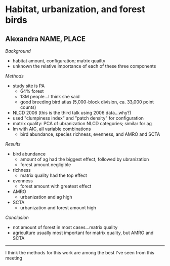 # Habitat, urbanization, and forest birds

## Alexandra NAME, PLACE

_Background_

- habitat amount, configuration; matrix quailty
- unknown the relative importance of each of these three components

_Methods_

- study site is PA
  - 64% forest
  - 13M people...I think she said
  - good breeding bird atlas (5,000-block division, ca. 33,000 point counts)
- NLCD 2006 (this is the third talk using 2006 data...why?)
- used "clumpiness index" and "patch density" for configuration
- matrix quality: PCA of ubranization NLCD categories; similar for ag
- lm with AIC, all variable combinations
  - bird abundance, species richness, evenness, and AMRO and SCTA

_Results_

- bird abundance
    - amount of ag had the biggest effect, followed by ubranization
    - forest amount negligible
- richness
  - matrix quality had the top effect
- evenness
  - forest amount with greatest effect
- AMRO
  - urbanization and ag high
- SCTA
  - urbanization and forest amount high

_Conclusion_

- not amount of forest in most cases...matrix quality
- agriculture usually most important for matrix quality, but AMRO and SCTA 

----

I think the methods for this work are among the best I've seen from this meeting
